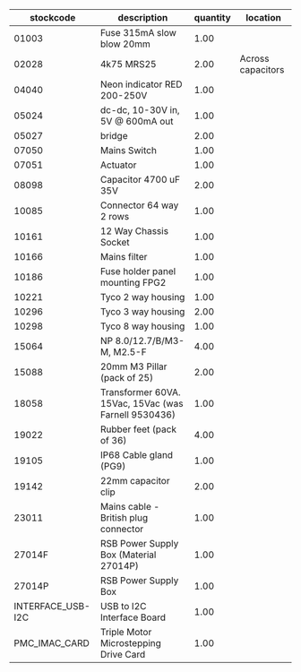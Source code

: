 |stockcode|description|quantity|location|
|---------|-----------|--------|--------|
|01003|Fuse 315mA slow blow 20mm|1.00||
|02028|4k75 MRS25|2.00|Across capacitors|
|04040|Neon indicator RED 200-250V|1.00||
|05024|dc-dc, 10-30V in,  5V @ 600mA out|1.00||
|05027|bridge|2.00||
|07050|Mains Switch|1.00||
|07051|Actuator|1.00||
|08098|Capacitor 4700 uF 35V|2.00||
|10085|Connector  64 way 2 rows|1.00||
|10161|12 Way Chassis Socket|1.00||
|10166|Mains filter|1.00||
|10186|Fuse holder panel mounting FPG2|1.00||
|10221|Tyco 2 way housing|1.00||
|10296|Tyco 3 way housing|2.00||
|10298|Tyco 8 way housing|1.00||
|15064|NP 8.0/12.7/B/M3-M, M2.5-F|4.00||
|15088|20mm M3 Pillar (pack of 25)|2.00||
|18058|Transformer 60VA. 15Vac, 15Vac (was Farnell 9530436)|1.00||
|19022|Rubber feet (pack of 36)|4.00||
|19105|IP68 Cable gland (PG9)|1.00||
|19142|22mm capacitor clip|2.00||
|23011|Mains cable - British plug connector|1.00||
|27014F|RSB Power Supply Box (Material 27014P)|1.00||
|27014P|RSB Power Supply Box|1.00||
|INTERFACE_USB-I2C|USB to I2C Interface Board|1.00||
|PMC_IMAC_CARD|Triple Motor Microstepping Drive Card|1.00||
